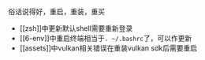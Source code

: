 俗话说得好，重启，重装，重买
- [[zsh]]中更新默认shell需要重新登录
- [[6-env]]中重启终端相当于`. ~/.bashrc`了，可以作更新
- [[assets]]中vulkan相关错误在重装vulkan sdk后需要重启